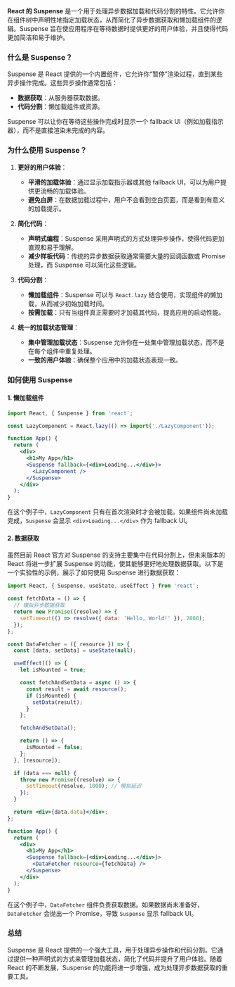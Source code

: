 **React 的 Suspense** 是一个用于处理异步数据加载和代码分割的特性。它允许你在组件树中声明性地指定加载状态，从而简化了异步数据获取和懒加载组件的逻辑。Suspense 旨在使应用程序在等待数据时提供更好的用户体验，并且使得代码更加简洁和易于维护。

### 什么是 Suspense？

Suspense 是 React 提供的一个内置组件，它允许你“暂停”渲染过程，直到某些异步操作完成。这些异步操作通常包括：

- **数据获取**：从服务器获取数据。
- **代码分割**：懒加载组件或资源。

Suspense 可以让你在等待这些操作完成时显示一个 fallback UI（例如加载指示器），而不是直接渲染未完成的内容。

### 为什么使用 Suspense？

1. **更好的用户体验**：
   - **平滑的加载体验**：通过显示加载指示器或其他 fallback UI，可以为用户提供更流畅的加载体验。
   - **避免白屏**：在数据加载过程中，用户不会看到空白页面，而是看到有意义的加载提示。

2. **简化代码**：
   - **声明式编程**：Suspense 采用声明式的方式处理异步操作，使得代码更加直观和易于理解。
   - **减少样板代码**：传统的异步数据获取通常需要大量的回调函数或 Promise 处理，而 Suspense 可以简化这些逻辑。

3. **代码分割**：
   - **懒加载组件**：Suspense 可以与 `React.lazy` 结合使用，实现组件的懒加载，从而减少初始加载时间。
   - **按需加载**：只有当组件真正需要时才加载其代码，提高应用的启动性能。

4. **统一的加载状态管理**：
   - **集中管理加载状态**：Suspense 允许你在一处集中管理加载状态，而不是在每个组件中重复处理。
   - **一致的用户体验**：确保整个应用中的加载状态表现一致。

### 如何使用 Suspense

#### 1. 懒加载组件

```jsx
import React, { Suspense } from 'react';

const LazyComponent = React.lazy(() => import('./LazyComponent'));

function App() {
  return (
    <div>
      <h1>My App</h1>
      <Suspense fallback={<div>Loading...</div>}>
        <LazyComponent />
      </Suspense>
    </div>
  );
}
```

在这个例子中，`LazyComponent` 只有在首次渲染时才会被加载。如果组件尚未加载完成，`Suspense` 会显示 `<div>Loading...</div>` 作为 fallback UI。

#### 2. 数据获取

虽然目前 React 官方对 Suspense 的支持主要集中在代码分割上，但未来版本的 React 将进一步扩展 Suspense 的功能，使其能够更好地处理数据获取。以下是一个实验性的示例，展示了如何使用 Suspense 进行数据获取：

```jsx
import React, { Suspense, useState, useEffect } from 'react';

const fetchData = () => {
  // 模拟异步数据获取
  return new Promise((resolve) => {
    setTimeout(() => resolve({ data: 'Hello, World!' }), 2000);
  });
};

const DataFetcher = ({ resource }) => {
  const [data, setData] = useState(null);

  useEffect(() => {
    let isMounted = true;

    const fetchAndSetData = async () => {
      const result = await resource();
      if (isMounted) {
        setData(result);
      }
    };

    fetchAndSetData();

    return () => {
      isMounted = false;
    };
  }, [resource]);

  if (data === null) {
    throw new Promise((resolve) => {
      setTimeout(resolve, 1000); // 模拟延迟
    });
  }

  return <div>{data.data}</div>;
};

function App() {
  return (
    <div>
      <h1>My App</h1>
      <Suspense fallback={<div>Loading...</div>}>
        <DataFetcher resource={fetchData} />
      </Suspense>
    </div>
  );
}
```

在这个例子中，`DataFetcher` 组件负责获取数据。如果数据尚未准备好，`DataFetcher` 会抛出一个 Promise，导致 `Suspense` 显示 fallback UI。

### 总结

Suspense 是 React 提供的一个强大工具，用于处理异步操作和代码分割。它通过提供一种声明式的方式来管理加载状态，简化了代码并提升了用户体验。随着 React 的不断发展，Suspense 的功能将进一步增强，成为处理异步数据获取的重要工具。